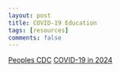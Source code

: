 ```yaml
---
layout: post
title: COVID-19 Education
tags: [resources]
comments: false
---
```


[Peoples CDC](https://peoplescdc.org)
[COVID-19 in 2024](https://covid-for-therapists.my.canva.site/)
